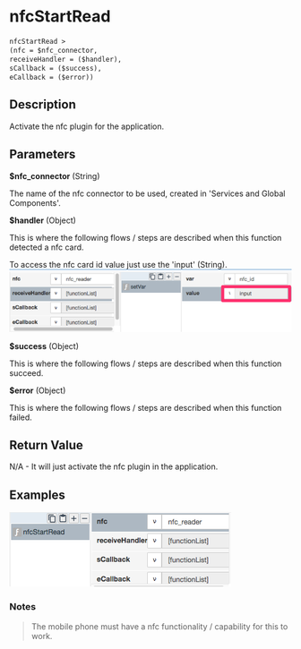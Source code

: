 # nfcStartRead

	nfcStartRead > 
	(nfc = $nfc_connector,
	receiveHandler = ($handler),
	sCallback = ($success),
	eCallback = ($error))

## Description

Activate the nfc plugin for the application.

## Parameters

**$nfc_connector** (String)

The name of the nfc connector to be used, created in 'Services and Global Components'.

**$handler** (Object)

This is where the following flows / steps are described when this function detected a nfc card.

To access the nfc card id value just use the 'input' (String).
![](nfcStartRead1.png?raw=true)

**$success** (Object)

This is where the following flows / steps are described when this function succeed.

**$error** (Object)

This is where the following flows / steps are described when this function failed.

## Return Value

N/A - It will just activate the nfc plugin in the application.

## Examples

![](nfcStartRead2.png?raw=true)

### Notes
> The mobile phone must have a nfc functionality / capability for this to work.

